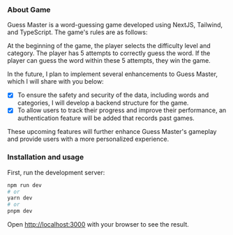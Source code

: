 ### About Game
Guess Master is a word-guessing game developed using NextJS, Tailwind, and TypeScript. The game's rules are as follows:

At the beginning of the game, the player selects the difficulty level and category.
The player has 5 attempts to correctly guess the word.
If the player can guess the word within these 5 attempts, they win the game.

In the future, I plan to implement several enhancements to Guess Master, which I will share with you below:

- [x] To ensure the safety and security of the data, including words and categories, I will develop a backend structure for the game.
- [x] To allow users to track their progress and improve their performance, an authentication feature will be added that records past games.

These upcoming features will further enhance Guess Master's gameplay and provide users with a more personalized experience.

### Installation and usage

First, run the development server:

```bash
npm run dev
# or
yarn dev
# or
pnpm dev
```

Open [http://localhost:3000](http://localhost:3000) with your browser to see the result.
